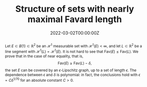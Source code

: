 ﻿---
title: "Structure of sets with nearly maximal Favard length"

# Authors
# If you created a profile for a user (e.g. the default `admin` user), write the username (folder name) here 
# and it will be replaced with their full name and linked to their profile.
authors:
- A. Chang
- D. Dąbrowski
- T. Orponen
- M. Villa

date: "2022-03-02T00:00:00Z"
doi: ""

# Schedule page publish date (NOT publication's date).
publishDate: "2017-01-01T00:00:00Z"

# Publication type.
# Legend: 0 = Uncategorized; 1 = Conference paper; 2 = Journal article;
# 3 = Preprint / Working Paper; 4 = Report; 5 = Book; 6 = Book section;
# 7 = Thesis; 8 = Patent
publication_types: ["2"]

# Publication name and optional abbreviated publication name.
publication: To appear in Anal. PDE.
publication_short: To appear in Anal. PDE

abstract: "Let $E \\subset B(1) \\subset \\mathbb{R}^{2}$ be an $\\mathcal{H}^{1}$ measurable set with $\\mathcal{H}^{1}(E) < \\infty$, and let $L \\subset \\mathbb{R}^{2}$ be a line segment with $\\mathcal{H}^{1}(L) = \\mathcal{H}^{1}(E)$. It is not hard to see that $\\mathrm{Fav}(E) \\leq \\mathrm{Fav}(L)$. We prove that in the case of near equality, that is, $$ \\mathrm{Fav}(E) \\geq \\mathrm{Fav}(L) - \\delta, $$ the set $E$ can be covered by an $\\epsilon$-Lipschitz graph, up to a set of length $\\epsilon$. The dependence between $\\epsilon$ and $\\delta$ is polynomial: in fact, the conclusions hold with $\\epsilon = C\\delta^{1/70}$ for an absolute constant $C > 0$."
# Summary. An optional shortened abstract.
# summary: Lorem ipsum dolor sit amet, consectetur adipiscing elit. Duis posuere tellus ac convallis placerat. Proin tincidunt magna sed ex sollicitudin condimentum.

tags: []

# Display this page in the Featured widget?
featured: false

# Custom links (uncomment lines below)
links:
- name: "arXiv"
  url: "https://arxiv.org/abs/2203.01279"

url_pdf: ''
url_code: ''
url_dataset: ''
url_poster: ''
url_project: ''
url_slides: ''
url_source: ''
url_video: ''
url_preprint: ''

# Featured image
# To use, add an image named `featured.jpg/png` to your page's folder. 
# image:
#  caption: 'Image credit: [**Unsplash**](https://unsplash.com/photos/pLCdAaMFLTE)'
#  focal_point: ""
#  preview_only: false

# Associated Projects (optional).
#   Associate this publication with one or more of your projects.
#   Simply enter your project's folder or file name without extension.
#   E.g. `internal-project` references `content/project/internal-project/index.md`.
#   Otherwise, set `projects: []`.
# projects:
# - example

# Slides (optional).
#   Associate this publication with Markdown slides.
#   Simply enter your slide deck's filename without extension.
#   E.g. `slides: "example"` references `content/slides/example/index.md`.
#   Otherwise, set `slides: ""`.
# slides: example
---
